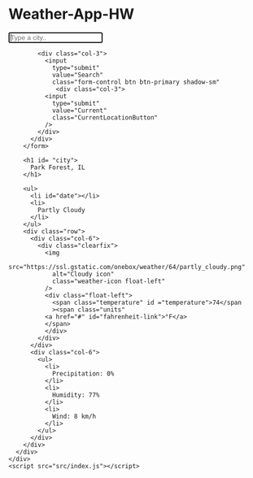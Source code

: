 # Weather-App-HW
<!DOCTYPE html>
<html lang="en">
  <head>
    <meta charset="UTF-8" />
    <meta name="viewport" content="width=device-width, initial-scale=1.0" />
    <meta http-equiv="X-UA-Compatible" content="ie=edge" />
    <link
      rel="stylesheet"
      href="https://stackpath.bootstrapcdn.com/bootstrap/4.3.1/css/bootstrap.min.css"
      integrity="sha384-ggOyR0iXCbMQv3Xipma34MD+dH/1fQ784/j6cY/iJTQUOhcWr7x9JvoRxT2MZw1T"
      crossorigin="anonymous"
    />
    <link rel="stylesheet" href="src/styles.css" />
    <title>Weather App</title>
    <script src="https://cdn.jsdelivr.net/npm/axios/dist/axios.min.js"></script>
  </head>
  <body>
    <div class="container">
      <div class="weather-app">
        <form class="search-form" id ="search-form"
          <div class="row">
            <div class="col-9">
              <input
                type="search"
                placeholder="Type a city.."
                autofocus="on"
                autocomplete="off"
                class="form-control shadow-sm"
                id="city-input"
              />
            </div>
           
            <div class="col-3">
              <input
                type="submit"
                value="Search"
                class="form-control btn btn-primary shadow-sm"
                 <div class="col-3">
              <input
                type="submit"
                value="Current"
                class="CurrentLocationButton"
              />
            </div>
          </div>
        </form>
         
        <h1 id= "city">
          Park Forest, IL
        </h1>
       
        <ul>
          <li id="date"></li>
          <li>
            Partly Cloudy
          </li>
        </ul>
        <div class="row">
          <div class="col-6">
            <div class="clearfix">
              <img
                src="https://ssl.gstatic.com/onebox/weather/64/partly_cloudy.png"
                alt="Cloudy icon"
                class="weather-icon float-left"
              />
              <div class="float-left">
                <span class="temperature" id ="temperature">74</span
                ><span class="units" 
              <a href="#" id="fahrenheit-link">°F</a>
              </span>
              </div>
            </div>
          </div>
          <div class="col-6">
            <ul>
              <li>
                Precipitation: 0%
              </li>
              <li>
                Humidity: 77%
              </li>
              <li>
                Wind: 8 km/h
              </li>
            </ul>
          </div>
        </div>
      </div>
    </div>
    <script src="src/index.js"></script>
  </body>
</html>
